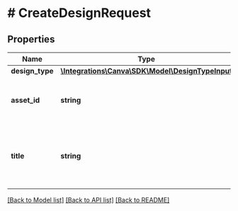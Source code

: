 # # CreateDesignRequest

## Properties

Name | Type | Description | Notes
------------ | ------------- | ------------- | -------------
**design_type** | [**\Integrations\Canva\SDK\Model\DesignTypeInput**](DesignTypeInput.md) |  | [optional]
**asset_id** | **string** | The ID of an asset to insert into the created design. | [optional]
**title** | **string** | The name of the design. Must be less than 256 characters. | [optional]

[[Back to Model list]](../../README.md#models) [[Back to API list]](../../README.md#endpoints) [[Back to README]](../../README.md)
